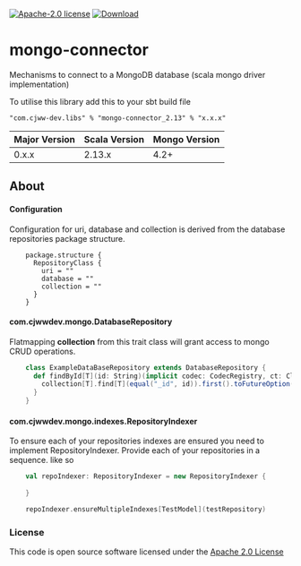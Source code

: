 [![Apache-2.0 license](http://img.shields.io/badge/license-Apache-brightgreen.svg)](http://www.apache.org/licenses/LICENSE-2.0.html)
[ ![Download](https://api.bintray.com/packages/cjww-development/releases/mongo-connector/images/download.svg) ](https://bintray.com/cjww-development/releases/mongo-connector/_latestVersion)

# mongo-connector

Mechanisms to connect to a MongoDB database (scala mongo driver implementation)

To utilise this library add this to your sbt build file

```
"com.cjww-dev.libs" % "mongo-connector_2.13" % "x.x.x" 
```

| Major Version | Scala Version | Mongo Version |
|---------------|---------------|----------------
| 0.x.x         | 2.13.x        | 4.2+          |


## About
#### Configuration
Configuration for uri, database and collection is derived from the database repositories package structure.


```hocon
    package.structure {
      RepositoryClass {
        uri = ""
        database = ""
        collection = ""
      }
    }
```

#### com.cjwwdev.mongo.DatabaseRepository
Flatmapping **collection** from this trait class will grant access to mongo CRUD operations.

```scala
    class ExampleDataBaseRepository extends DatabaseRepository {
      def findById[T](id: String)(implicit codec: CodecRegistry, ct: ClassTag[T]): Future[Option[T]] = {
		collection[T].find[T](equal("_id", id)).first().toFutureOption()
      }
    }
``` 

#### com.cjwwdev.mongo.indexes.RepositoryIndexer
To ensure each of your repositories indexes are ensured you need to implement RepositoryIndexer. Provide each of your repositories
in a sequence. like so

```scala
	val repoIndexer: RepositoryIndexer = new RepositoryIndexer {
	
	}

	repoIndexer.ensureMultipleIndexes[TestModel](testRepository)
```




### License

This code is open source software licensed under the [Apache 2.0 License]("http://www.apache.org/licenses/LICENSE-2.0.html")
